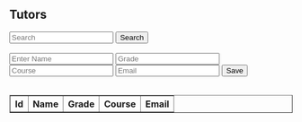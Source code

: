 <head>
	<script src="https://ajax.googleapis.com/ajax/libs/jquery/3.6.1/jquery.min.js"></script>
</head>

## Tutors


<input id="search" placeholder="Search">
<button onclick="search()">Search</button>
<br>
<br>
<input id="name" placeholder="Enter Name">
<input id="Grade" placeholder="Grade">
<input id="Course" placeholder="Course">
<input id="Email" placeholder="Email">
<button onclick="addStudent()">Save</button>
<br>
<br>

<!-- Create table to display question posts -->

<table id="lessonsTable" border="1" style="border-collapse: collapse;">
		<tr>
				<th>Id</th>
				<th>Name</th>
				<th>Grade</th>
				<th>Course</th>
				<th>Email</th>
		</tr>
</table>

<script>
  Student();
  function Student() {
  	const options = {
                method: 'GET', // *GET, POST, PUT, DELETE, etc.
                // mode: 'cors', // no-cors, *cors, same-origin
                cache: 'default', // *default, no-cache, reload, force-cache, only-if-cached
                // credentials: 'same-origin', // include, same-origin, omit
                headers: {
                'Content-Type': 'application/json'
                // 'Content-Type': 'application/x-www-form-urlencoded',
                },
            };
    const url = "https://hetvitrivedi.tk/api/schedule/";
    fetch(url, options)
      .then(res => res.json())
      .then(data => {
        console.log(data);
        console.log(typeof data);
        console.log(JSON.stringify(data));

		for (let i = 0; i < data.length; i+								+) {
			addTableRow(data[i].name, data[i].Grade, data[i].Course, data[i].Email);
		}
      });
  }

  function addStudent() {
	const postOptions = {
                method: 'POST', // *GET, POST, PUT, DELETE, etc.
                // mode: 'cors', // no-cors, *cors, same-origin
                cache: 'default', // *default, no-cache, reload, force-cache, only-if-cached
                // credentials: 'same-origin', // include, same-origin, omit
                headers: {
                'Content-Type': 'application/json'
                // 'Content-Type': 'application/x-www-form-urlencoded',
                },
            };
	// var problemData = new URLSearchParams();
	// problemData.append(`problem`, document.getElementById("question").value);
	// problemData.append(`Unit`, document.getElementById("unit").value);
	// problemData.append(`Topic`, document.getElementById("topic").value);
	// problemData.append(`Tags`, document.getElementById("tags").value);
	var url = "https://hetvitrivedi.tk/api/schedule/add";
	url += "?name=" + document.getElementById("name").value;
	url += "&Grade=" + document.getElementById("Grade").value;
	url += "&Course=" + document.getElementById("Course").value;
	url += "&Email=" + document.getElementById("Email").value;
	// fetch the API
	fetch(url, postOptions)
	// response is a RESTful "promise" on any successful fetch
	.then(response => {
	// check for response errors
	if (response.status !== 200) {
		error("PUT API response failure: " + response.status)
		return;  // api failure
	}
	// valid response will have JSON data
	response.json().then(data => {
		console.log(data);
	})
	})
	// catch fetch errors (ie Nginx ACCESS to server blocked)
	.catch(err => {
	console.log(err + " ");
	});
  }
  function addTableRow(name, Grade, Course, Email) {
	let tableRow = document.createElement("tr");
	let idCell = document.createElement("td");
	tableRow.appendChild(idCell);
	let nameCell = document.createElement("td");
	nameCell.innerText = name;
	tableRow.appendChild(nameCell);
	let GradeCell = document.createElement("td");
	GradeCell.innerText = Grade;
	tableRow.appendChild(GradeCell);
	let CourseCell = document.createElement("td");
	CourseCell.innerText = Course;
	tableRow.appendChild(CourseCell);
	let EmailCell = document.createElement("td");
	EmailCell.innerText = Email;
	tableRow.appendChild(EmailCell);

	document.getElementById("tutorTable").appendChild(tableRow);
  }

  function removeTableRows() {
	let numRows = document.getElementById("lessonsTable").rows.length;
	for (let i = numRows-1; i > 0; i--) {
		document.getElementById("lessonsTable").removeChild(document.getElementById("lessonsTable").rows[i]);
	}
  }

</script>